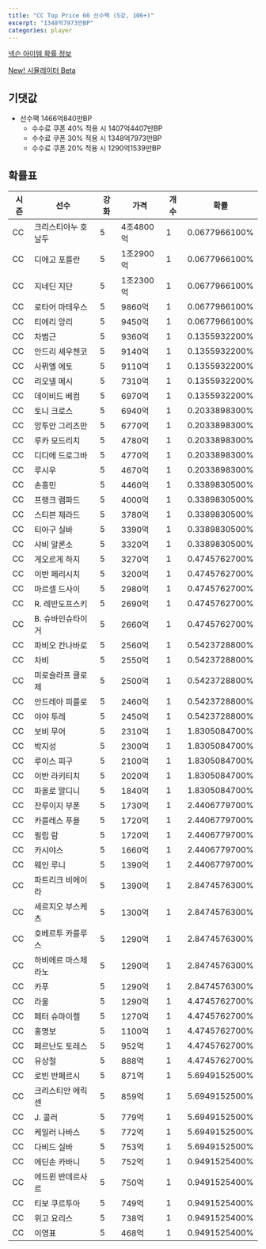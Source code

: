 ```yaml
---
title: "CC Top Price 60 선수팩 (5강, 106+)"
excerpt: "1348억7973만BP"
categories: player
---
```

[넥슨 아이템 확률 정보](http://iteminfo.nexon.com/probability/fco?sn=7551)

[New! 시뮬레이터 Beta](/simulator/7551)
## 기댓값
- 선수팩 1466억840만BP
  - 수수료 쿠폰 40% 적용 시 1407억4407만BP
  - 수수료 쿠폰 30% 적용 시 1348억7973만BP
  - 수수료 쿠폰 20% 적용 시 1290억1539만BP


## 확률표

|시즌|선수|강화|가격|개수|확률|
|---|---|---|---|---|---|
|CC|크리스티아누 호날두|5|4조4800억|1|0.0677966100%|
|CC|디에고 포를란|5|1조2900억|1|0.0677966100%|
|CC|지네딘 지단|5|1조2300억|1|0.0677966100%|
|CC|로타어 마테우스|5|9860억|1|0.0677966100%|
|CC|티에리 앙리|5|9450억|1|0.0677966100%|
|CC|차범근|5|9360억|1|0.1355932200%|
|CC|안드리 셰우첸코|5|9140억|1|0.1355932200%|
|CC|사뮈엘 에토|5|9110억|1|0.1355932200%|
|CC|리오넬 메시|5|7310억|1|0.1355932200%|
|CC|데이비드 베컴|5|6970억|1|0.1355932200%|
|CC|토니 크로스|5|6940억|1|0.2033898300%|
|CC|앙투안 그리즈만|5|6770억|1|0.2033898300%|
|CC|루카 모드리치|5|4780억|1|0.2033898300%|
|CC|디디에 드로그바|5|4770억|1|0.2033898300%|
|CC|루시우|5|4670억|1|0.2033898300%|
|CC|손흥민|5|4460억|1|0.3389830500%|
|CC|프랭크 램파드|5|4000억|1|0.3389830500%|
|CC|스티븐 제라드|5|3780억|1|0.3389830500%|
|CC|티아구 실바|5|3390억|1|0.3389830500%|
|CC|샤비 알론소|5|3320억|1|0.3389830500%|
|CC|게오르게 하지|5|3270억|1|0.4745762700%|
|CC|이반 페리시치|5|3200억|1|0.4745762700%|
|CC|마르셀 드사이|5|2980억|1|0.4745762700%|
|CC|R. 레반도프스키|5|2690억|1|0.4745762700%|
|CC|B. 슈바인슈타이거|5|2660억|1|0.4745762700%|
|CC|파비오 칸나바로|5|2560억|1|0.5423728800%|
|CC|차비|5|2550억|1|0.5423728800%|
|CC|미로슬라프 클로제|5|2500억|1|0.5423728800%|
|CC|안드레아 피를로|5|2460억|1|0.5423728800%|
|CC|야야 투레|5|2450억|1|0.5423728800%|
|CC|보비 무어|5|2310억|1|1.8305084700%|
|CC|박지성|5|2300억|1|1.8305084700%|
|CC|루이스 피구|5|2100억|1|1.8305084700%|
|CC|이반 라키티치|5|2020억|1|1.8305084700%|
|CC|파올로 말디니|5|1840억|1|1.8305084700%|
|CC|잔루이지 부폰|5|1730억|1|2.4406779700%|
|CC|카를레스 푸욜|5|1720억|1|2.4406779700%|
|CC|필립 람|5|1720억|1|2.4406779700%|
|CC|카시야스|5|1660억|1|2.4406779700%|
|CC|웨인 루니|5|1390억|1|2.4406779700%|
|CC|파트리크 비에이라|5|1390억|1|2.8474576300%|
|CC|세르지오 부스케츠|5|1300억|1|2.8474576300%|
|CC|호베르투 카를루스|5|1290억|1|2.8474576300%|
|CC|하비에르 마스체라노|5|1290억|1|2.8474576300%|
|CC|카푸|5|1290억|1|2.8474576300%|
|CC|라울|5|1290억|1|4.4745762700%|
|CC|페터 슈마이켈|5|1270억|1|4.4745762700%|
|CC|홍명보|5|1100억|1|4.4745762700%|
|CC|페르난도 토레스|5|952억|1|4.4745762700%|
|CC|유상철|5|888억|1|4.4745762700%|
|CC|로빈 반페르시|5|871억|1|5.6949152500%|
|CC|크리스티안 에릭센|5|859억|1|5.6949152500%|
|CC|J. 콜러|5|779억|1|5.6949152500%|
|CC|케일러 나바스|5|772억|1|5.6949152500%|
|CC|다비드 실바|5|753억|1|5.6949152500%|
|CC|에딘손 카바니|5|752억|1|0.9491525400%|
|CC|에드윈 반데르사르|5|750억|1|0.9491525400%|
|CC|티보 쿠르투아|5|749억|1|0.9491525400%|
|CC|위고 요리스|5|738억|1|0.9491525400%|
|CC|이영표|5|468억|1|0.9491525400%|
